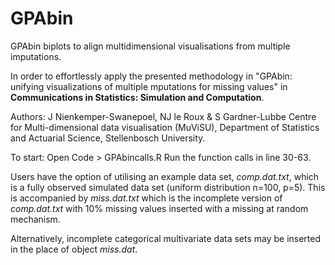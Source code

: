 # GPAbin
GPAbin biplots to align multidimensional visualisations from multiple imputations.

In order to effortlessly apply the presented methodology in "GPAbin: unifying visualizations of multiple mputations for missing values" in **Communications in Statistics: Simulation and Computation**.

Authors: J Nienkemper-Swanepoel, NJ le Roux & S Gardner-Lubbe
Centre for Multi-dimensional data visualisation (MuViSU), Department of Statistics and Actuarial Science, Stellenbosch University.

To start:
Open Code > GPAbincalls.R
Run the function calls in line 30-63.

Users have the option of utilising an example data set, *comp.dat.txt*, which is a fully observed simulated data set (uniform distribution n=100, p=5). This is accompanied by *miss.dat.txt* which is the incomplete version of *comp.dat.txt* with 10% missing values inserted with a missing at random mechanism.

Alternatively, incomplete categorical multivariate data sets may be inserted in the place of object *miss.dat*.